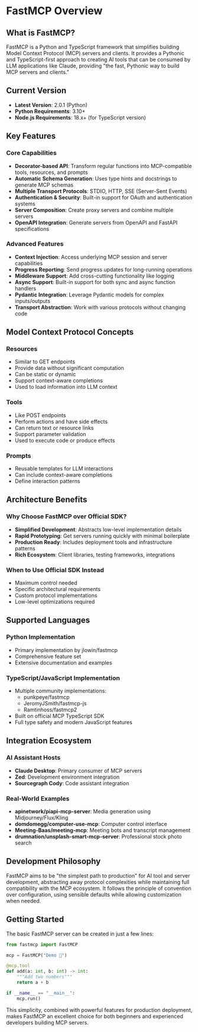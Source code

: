 # FastMCP Overview

## What is FastMCP?

FastMCP is a Python and TypeScript framework that simplifies building Model Context Protocol (MCP) servers and clients. It provides a Pythonic and TypeScript-first approach to creating AI tools that can be consumed by LLM applications like Claude, providing "the fast, Pythonic way to build MCP servers and clients."

## Current Version
- **Latest Version**: 2.0.1 (Python)
- **Python Requirements**: 3.10+
- **Node.js Requirements**: 18.x+ (for TypeScript version)

## Key Features

### Core Capabilities
- **Decorator-based API**: Transform regular functions into MCP-compatible tools, resources, and prompts
- **Automatic Schema Generation**: Uses type hints and docstrings to generate MCP schemas
- **Multiple Transport Protocols**: STDIO, HTTP, SSE (Server-Sent Events)
- **Authentication & Security**: Built-in support for OAuth and authentication systems
- **Server Composition**: Create proxy servers and combine multiple servers
- **OpenAPI Integration**: Generate servers from OpenAPI and FastAPI specifications

### Advanced Features
- **Context Injection**: Access underlying MCP session and server capabilities
- **Progress Reporting**: Send progress updates for long-running operations
- **Middleware Support**: Add cross-cutting functionality like logging
- **Async Support**: Built-in support for both sync and async function handlers
- **Pydantic Integration**: Leverage Pydantic models for complex inputs/outputs
- **Transport Abstraction**: Work with various protocols without changing code

## Model Context Protocol Concepts

### Resources
- Similar to GET endpoints
- Provide data without significant computation
- Can be static or dynamic
- Support context-aware completions
- Used to load information into LLM context

### Tools
- Like POST endpoints
- Perform actions and have side effects
- Can return text or resource links
- Support parameter validation
- Used to execute code or produce effects

### Prompts
- Reusable templates for LLM interactions
- Can include context-aware completions
- Define interaction patterns

## Architecture Benefits

### Why Choose FastMCP over Official SDK?
- **Simplified Development**: Abstracts low-level implementation details
- **Rapid Prototyping**: Get servers running quickly with minimal boilerplate
- **Production Ready**: Includes deployment tools and infrastructure patterns
- **Rich Ecosystem**: Client libraries, testing frameworks, integrations

### When to Use Official SDK Instead
- Maximum control needed
- Specific architectural requirements
- Custom protocol implementations
- Low-level optimizations required

## Supported Languages

### Python Implementation
- Primary implementation by jlowin/fastmcp
- Comprehensive feature set
- Extensive documentation and examples

### TypeScript/JavaScript Implementation
- Multiple community implementations:
  - punkpeye/fastmcp
  - JeromyJSmith/fastmcp-js
  - Ramtinhoss/fastmcp2
- Built on official MCP TypeScript SDK
- Full type safety and modern JavaScript features

## Integration Ecosystem

### AI Assistant Hosts
- **Claude Desktop**: Primary consumer of MCP servers
- **Zed**: Development environment integration
- **Sourcegraph Cody**: Code assistant integration

### Real-World Examples
- **apinetwork/piapi-mcp-server**: Media generation using Midjourney/Flux/Kling
- **domdomegg/computer-use-mcp**: Computer control interface
- **Meeting-Baas/meeting-mcp**: Meeting bots and transcript management
- **drumnation/unsplash-smart-mcp-server**: Professional stock photo search

## Development Philosophy

FastMCP aims to be "the simplest path to production" for AI tool and server development, abstracting away protocol complexities while maintaining full compatibility with the MCP ecosystem. It follows the principle of convention over configuration, using sensible defaults while allowing customization when needed.

## Getting Started

The basic FastMCP server can be created in just a few lines:

```python
from fastmcp import FastMCP

mcp = FastMCP("Demo 🚀")

@mcp.tool
def add(a: int, b: int) -> int:
    """Add two numbers"""
    return a + b

if __name__ == "__main__":
    mcp.run()
```

This simplicity, combined with powerful features for production deployment, makes FastMCP an excellent choice for both beginners and experienced developers building MCP servers.